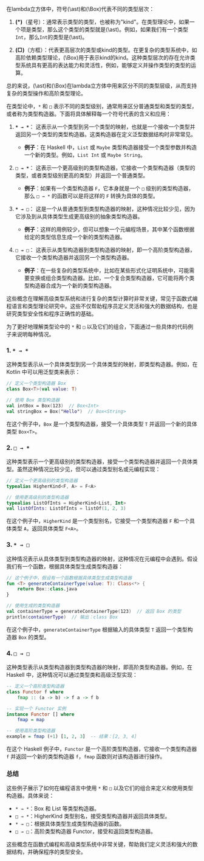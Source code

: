 在lambda立方体中，符号\(\ast\)和\(\Box\)代表不同的类型层次：

1. **\($\ast$\)**（星号）：通常表示类型的类型，也被称为"kind"。在类型理论中，如果一个项是类型，那么这个类型的类型就是\(\ast\)。例如，如果我们有一个类型`Int`，那么`Int`的类型是\(\ast\)。

2. **\($\Box$\)**（方框）：代表更高层次的类型或kind的类型。在更复杂的类型系统中，如高阶依赖类型理论，\(\Box\)用于表示kind的kind。这种类型层次的存在允许类型系统具有更高的表达能力和灵活性，例如，能够定义并操作类型的类型的运算。

总的来说，\(\ast\)和\(\Box\)在lambda立方体中用来区分不同的类型层级，从而支持复杂的类型操作和高阶类型理论。

在类型论中，`*` 和 `□` 表示不同的类型级别，通常用来区分普通类型和类型的类型，或者称为类型构造器。下面将具体解释每一个符号代表的含义和应用：

1. **`* → *`**：
   这表示从一个类型到另一个类型的映射，也就是一个接收一个类型并返回另一个类型的类型构造器。这类构造器在定义泛型数据结构时非常常见。
   - **例子**：在 Haskell 中，`List` 或 `Maybe` 类型构造器接受一个类型参数并构造一个新的类型。例如，`List Int` 或 `Maybe String`。

2. **`□ → *`**：
   这表示一个更高级别的类型构造器，它接收一个类型构造器（类型的类型，或者类型级别更高的类型）并返回一个普通类型。
   - **例子**：如果有一个类型构造器 `F`，它本身就是一个 `□` 级别的类型构造器，那么 `□ → *` 的函数可以是将这样的 `F` 转换为具体的类型。

3. **`* → □`**：
   这是一个从普通类型到类型构造器的映射，这种情况比较少见，因为它涉及到从具体类型生成更高级别的抽象类型构造器。
   - **例子**：这样的用例较少，但可以想象一个元编程场景，其中某个函数根据给定的类型信息生成一个新的类型构造器。

4. **`□ → □`**：
   这表示从类型构造器到类型构造器的映射，即一个高阶类型构造器，它接收一个类型构造器并返回另一个类型构造器。
   - **例子**：在一些复杂的类型系统中，比如在某些形式化证明系统中，可能需要变换或组合类型构造器。比如，一个复合类型构造器，它可能将两个类型构造器合成为一个新的类型构造器。

这些概念在理解高级类型系统和进行复杂的类型计算时非常关键，常见于函数式编程语言和类型理论研究中。这些不仅帮助程序员定义灵活和强大的数据结构，也是研究类型安全性和程序正确性的基础。





为了更好地理解类型论中的 `*` 和 `□` 以及它们的组合，下面通过一些具体的代码例子来说明每种情况。

### 1. `* → *`

这种类型表示从一个具体类型到另一个具体类型的映射，即类型构造器。例如，在 Kotlin 中可以用泛型类来表示：

```kotlin
// 定义一个类型构造器 Box
class Box<T>(val value: T)

// 使用 Box 类型构造器
val intBox = Box(123)  // Box<Int>
val stringBox = Box("Hello")  // Box<String>
```

在这个例子中，`Box` 是一个类型构造器，接受一个具体类型 `T` 并返回一个新的具体类型 `Box<T>`。

### 2. `□ → *`

这种类型表示一个更高级别的类型构造器，接受一个类型构造器并返回一个具体类型。虽然这种情况比较少见，但可以通过类型别名或元编程实现：

```kotlin
// 定义一个更高级别的类型构造器
typealias HigherKind<F, A> = F<A>

// 使用更高级别的类型构造器
typealias ListOfInts = HigherKind<List, Int>
val listOfInts: ListOfInts = listOf(1, 2, 3)
```

在这个例子中，`HigherKind` 是一个类型别名，它接受一个类型构造器 `F` 和一个具体类型 `A`，返回具体类型 `F<A>`。

### 3. `* → □`

这种情况表示从具体类型到类型构造器的映射，这种情况在元编程中会遇到。假设我们有一个函数，根据具体类型生成类型构造器：

```kotlin
// 这个例子中，假设有一个函数根据具体类型生成类型构造器
fun <T> generateContainerType(value: T): Class<*> {
    return Box::class.java
}

// 使用生成的类型构造器
val containerType = generateContainerType(123)  // 返回 Box 的类型
println(containerType)  // 输出：class Box
```

在这个例子中，`generateContainerType` 根据输入的具体类型 `T` 返回一个类型构造器 `Box` 的类型。

### 4. `□ → □`

这种类型表示从类型构造器到类型构造器的映射，即高阶类型构造器。例如，在 Haskell 中，这种情况可以通过类型类和高级泛型实现：

```haskell
-- 定义一个高阶类型构造器
class Functor f where
    fmap :: (a -> b) -> f a -> f b

-- 实现一个 Functor 实例
instance Functor [] where
    fmap = map

-- 使用高阶类型构造器
example = fmap (+1) [1, 2, 3]  -- 结果：[2, 3, 4]
```

在这个 Haskell 例子中，`Functor` 是一个高阶类型构造器，它接收一个类型构造器 `f` 并返回一个新的类型构造器 `f`，`fmap` 函数则对该构造器进行操作。

### 总结

这些例子展示了如何在编程语言中使用 `*` 和 `□` 以及它们的组合来定义和使用类型构造器。具体来说：

- `* → *`：Box 和 List 等类型构造器。
- `□ → *`：HigherKind 类型别名，接受类型构造器并返回具体类型。
- `* → □`：根据具体类型生成类型构造器的函数。
- `□ → □`：高阶类型构造器 Functor，接受和返回类型构造器。

这些概念在函数式编程和高级类型系统中非常关键，帮助我们定义灵活和强大的数据结构，并确保程序的类型安全。